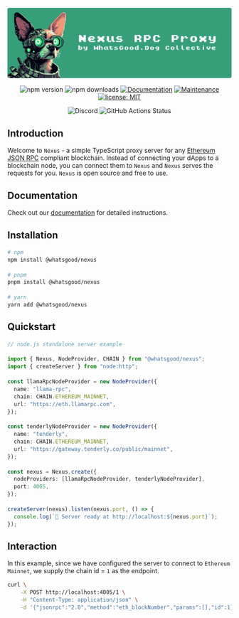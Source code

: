 <div align="center">

![hero banner with nexus dog](./docs/images/nexus-hero-banner.svg)

<div>

![npm version](https://img.shields.io/npm/v/@whatsgood/nexus)
![npm downloads](https://img.shields.io/npm/dm/@whatsgood/nexus)
<a href="https://nexus.whatsgood.dog/" target="_blank"><img alt="Documentation" src="https://img.shields.io/badge/documentation-yes-brightgreen.svg" /></a>
<a href="https://github.com/whats-good/nexus/graphs/commit-activity" target="_blank"><img alt="Maintenance" src="https://img.shields.io/badge/maintained%3F-yes-green.svg" /></a>
<a href="#" target="_blank"><img alt="license: MIT" src="https://img.shields.io/badge/license-MIT-yellow.svg" /></a>

</div>

<div>

![Discord](https://img.shields.io/discord/1003351311904948334?label=&logo=discord&logoColor=ffffff&color=7389D8&labelColor=6A7EC2)
![GitHub Actions Status](https://github.com/whats-good/nexus/actions/workflows/main-ci.yml/badge.svg)

  <!-- ![GitHub stars](https://img.shields.io/github/stars/whats-good/nexus?style=social&label=Star) -->

</div>

</div>

## Introduction

Welcome to `Nexus` - a simple TypeScript proxy server for any [Ethereum JSON RPC](https://ethereum.org/en/developers/docs/apis/json-rpc/) compliant blockchain. Instead of connecting your dApps to a blockchain node, you can connect them to `Nexus` and `Nexus` serves the requests for you. `Nexus` is open source and free to use.

## Documentation

Check out our [documentation](https://nexus.whatsgood.dog) for detailed instructions.

## Installation

```sh
# npm
npm install @whatsgood/nexus

# pnpm
pnpm install @whatsgood/nexus

# yarn
yarn add @whatsgood/nexus

```

## Quickstart

```ts
// node.js standalone server example

import { Nexus, NodeProvider, CHAIN } from "@whatsgood/nexus";
import { createServer } from "node:http";

const llamaRpcNodeProvider = new NodeProvider({
  name: "llama-rpc",
  chain: CHAIN.ETHEREUM_MAINNET,
  url: "https://eth.llamarpc.com",
});

const tenderlyNodeProvider = new NodeProvider({
  name: "tenderly",
  chain: CHAIN.ETHEREUM_MAINNET,
  url: "https://gateway.tenderly.co/public/mainnet",
});

const nexus = Nexus.create({
  nodeProviders: [llamaRpcNodeProvider, tenderlyNodeProvider],
  port: 4005,
});

createServer(nexus).listen(nexus.port, () => {
  console.log(`🚀 Server ready at http://localhost:${nexus.port}`);
});
```

## Interaction

In this example, since we have configured the server to connect to `Ethereum Mainnet`, we supply the chain id = `1` as the endpoint.

```bash
curl \
    -X POST http://localhost:4005/1 \
    -H "Content-Type: application/json" \
    -d '{"jsonrpc":"2.0","method":"eth_blockNumber","params":[],"id":1}'

```

<!-- TODO: remove the nexus/README.md from version control, and only generate it pre npm publish -->
